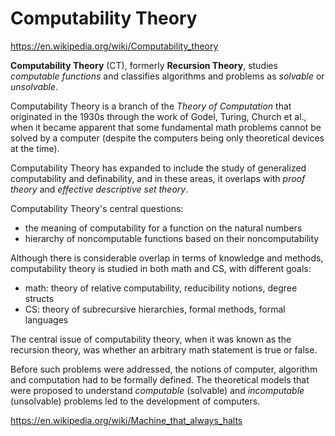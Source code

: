# Computability Theory

https://en.wikipedia.org/wiki/Computability_theory

**Computability Theory** (CT), formerly **Recursion Theory**, studies *computable functions* and classifies algorithms and problems as *solvable* or *unsolvable*.

Computability Theory is a branch of the *Theory of Computation* that originated in the 1930s through the work of Godel, Turing, Church et al., when it became apparent that some fundamental math problems cannot be solved by a computer (despite the computers being only theoretical devices at the time).

Computability Theory has expanded to include the study of generalized computability and definability, and in these areas, it overlaps with *proof theory* and *effective descriptive set theory*.

Computability Theory's central questions:
- the meaning of computability for a function on the natural numbers
- hierarchy of noncomputable functions based on their noncomputability

Although there is considerable overlap in terms of knowledge and methods, computability theory is studied in both math and CS, with different goals:
* math: theory of relative computability, reducibility notions, degree structs
* CS: theory of subrecursive hierarchies, formal methods, formal languages

The central issue of computability theory, when it was known as the recursion theory, was whether an arbitrary math statement is true or false.

Before such problems were addressed, the notions of computer, algorithm and computation had to be formally defined. The theoretical models that were proposed to understand *computable* (solvable) and *incomputable* (unsolvable) problems led to the development of computers.


https://en.wikipedia.org/wiki/Machine_that_always_halts
